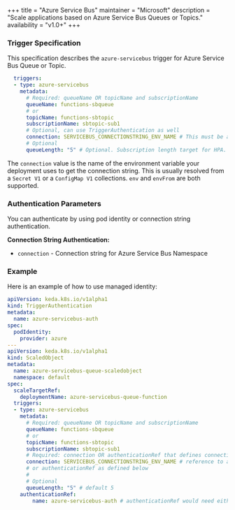 +++
title = "Azure Service Bus"
maintainer = "Microsoft"
description = "Scale applications based on Azure Service Bus Queues or Topics."
availability = "v1.0+"
+++

### Trigger Specification

This specification describes the `azure-servicebus` trigger for Azure Service Bus Queue or Topic.

```yaml
  triggers:
  - type: azure-servicebus
    metadata:
      # Required: queueName OR topicName and subscriptionName
      queueName: functions-sbqueue
      # or
      topicName: functions-sbtopic
      subscriptionName: sbtopic-sub1
      # Optional, can use TriggerAuthentication as well
      connection: SERVICEBUS_CONNECTIONSTRING_ENV_NAME # This must be a connection string for a queue itself, and not a namespace level (e.g. RootAccessPolicy) connection string [#215](https://github.com/kedacore/keda/issues/215)
      # Optional
      queueLength: "5" # Optional. Subscription length target for HPA. Default: 5 messages
```

The `connection` value is the name of the environment variable your deployment uses to get the connection string. This is usually resolved from a `Secret V1` or a `ConfigMap V1` collections. `env` and `envFrom` are both supported.

### Authentication Parameters

You can authenticate by using pod identity or connection string authentication.

**Connection String Authentication:**

- `connection` - Connection string for Azure Service Bus Namespace

### Example

Here is an example of how to use managed identity:

```yaml
apiVersion: keda.k8s.io/v1alpha1
kind: TriggerAuthentication
metadata:
  name: azure-servicebus-auth
spec:
  podIdentity:
    provider: azure
---
apiVersion: keda.k8s.io/v1alpha1
kind: ScaledObject
metadata:
  name: azure-servicebus-queue-scaledobject
  namespace: default
spec:
  scaleTargetRef:
    deploymentName: azure-servicebus-queue-function
  triggers:
  - type: azure-servicebus
    metadata:
      # Required: queueName OR topicName and subscriptionName
      queueName: functions-sbqueue
      # or
      topicName: functions-sbtopic
      subscriptionName: sbtopic-sub1
      # Required: connection OR authenticationRef that defines connection
      connection: SERVICEBUS_CONNECTIONSTRING_ENV_NAME # reference to a connection string in deployment
      # or authenticationRef as defined below
      #
      # Optional
      queueLength: "5" # default 5
    authenticationRef:
        name: azure-servicebus-auth # authenticationRef would need either podIdentity or define a connection parameter
```
